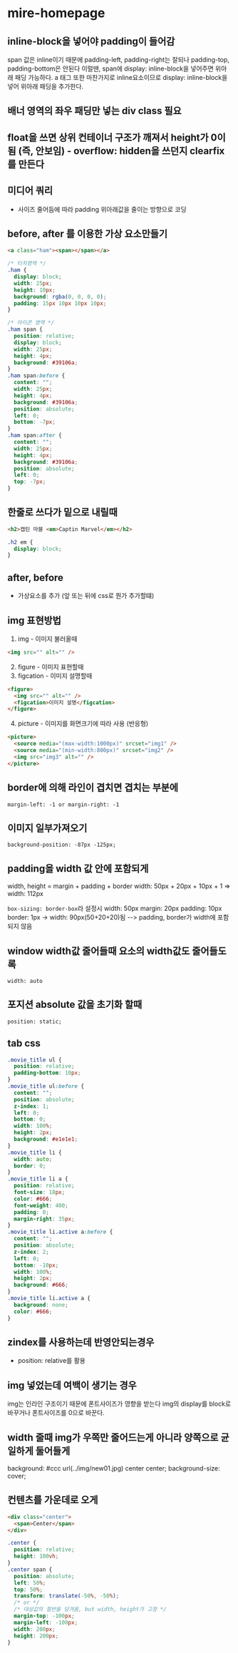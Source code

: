 # mire-homepage

## inline-block을 넣어야 padding이 들어감

span 값은 inline이기 때문에 padding-left, padding-right는 잘되나
padding-top, padding-bottom은 안된다
이럴땐, span에 display: inline-block을 넣어주면 위아래 패딩 가능하다.
a 태그 또한 마찬가지로 inline요소이므로 display: inline-block을 넣어 위아래 패딩을 추가한다.

## 배너 영역의 좌우 패딩만 넣는 div class 필요

## float을 쓰면 상위 컨테이너 구조가 깨져서 height가 0이 됨 (즉, 안보임) - overflow: hidden을 쓰던지 clearfix를 만든다

## 미디어 쿼리

- 사이즈 줄어듬에 따라 padding 위아래값을 줄이는 방향으로 코딩

## before, after 를 이용한 가상 요소만들기

```html
<a class="ham"><span></span></a>
```

```css
/* 터치영역 */
.ham {
  display: block;
  width: 25px;
  height: 10px;
  background: rgba(0, 0, 0, 0);
  padding: 15px 10px 10px 10px;
}

/* 아이콘 영역 */
.ham span {
  position: relative;
  display: block;
  width: 25px;
  height: 4px;
  background: #39106a;
}
.ham span:before {
  content: "";
  width: 25px;
  height: 4px;
  background: #39106a;
  position: absolute;
  left: 0;
  bottom: -7px;
}
.ham span:after {
  content: "";
  width: 25px;
  height: 4px;
  background: #39106a;
  position: absolute;
  left: 0;
  top: -7px;
}
```

## 한줄로 쓰다가 밑으로 내릴때

```html
<h2>캡틴 마블 <em>Captin Marvel</em></h2>
```

```css
.h2 em {
  display: block;
}
```

## after, before

- 가상요소를 추가 (앞 또는 뒤에 css로 뭔가 추가할떄)

## img 표현방법

1. img - 이미지 불러올때

```html
<img src="" alt="" />
```

2. figure - 이미지 표현할때
3. figcation - 이미지 설명할때

```html
<figure>
  <img src="" alt="" />
  <figcation>이미지 설명</figcation>
</figure>
```

4. picture - 이미지를 화면크기에 따라 사용 (반응형)

```html
<picture>
  <source media="(max-width:1000px)" srcset="img1" />
  <source media="(min-width:800px)" srcset="img2" />
  <img src="img3" alt="" />
</picture>
```

## border에 의해 라인이 겹치면 겹치는 부분에

`margin-left: -1 or margin-right: -1`

## 이미지 일부가져오기

`background-position: -87px -125px;`

## padding을 width 값 안에 포함되게

width, height = margin + padding + border
width: 50px + 20px + 10px + 1 => width: 112px

`box-sizing: border-box`라 설정시
width: 50px margin: 20px padding: 10px border: 1px
-> width: 90px(50+20+20)됨 --> padding, border가 width에 포함되지 않음

## window width값 줄어들때 요소의 width값도 줄어들도록

`width: auto`

## 포지션 absolute 값을 초기화 할때

`position: static;`

## tab css

```css
.movie_title ul {
  position: relative;
  padding-bottom: 10px;
}
.movie_title ul:before {
  content: "";
  position: absolute;
  z-index: 1;
  left: 0;
  bottom: 0;
  width: 100%;
  height: 2px;
  background: #e1e1e1;
}
.movie_title li {
  width: auto;
  border: 0;
}
.movie_title li a {
  position: relative;
  font-size: 18px;
  color: #666;
  font-weight: 400;
  padding: 0;
  margin-right: 35px;
}
.movie_title li.active a:before {
  content: "";
  position: absolute;
  z-index: 2;
  left: 0;
  bottom: -10px;
  width: 100%;
  height: 2px;
  background: #666;
}
.movie_title li.active a {
  background: none;
  color: #666;
}
```

## zindex를 사용하는데 반영안되는경우

- position: relative를 활용

## img 넣었는데 여백이 생기는 경우

img는 인라인 구조이기 때문에 폰트사이즈가 영향을 받는다
img의 display를 block로 바꾸거나 폰트사이즈를 0으로 바꾼다.

## width 줄때 img가 우쪽만 줄어드는게 아니라 양쪽으로 균일하게 둘어들게

background: #ccc url(../img/new01.jpg) center center;
background-size: cover;

## 컨텐츠를 가운데로 오게

```html
<div class="center">
  <span>Center</span>
</div>
```

```css
.center {
  position: relative;
  height: 100vh;
}
.center span {
  position: absolute;
  left: 50%;
  top: 50%;
  transform: translate(-50%, -50%);
  /* or */
  /* 대상값의 절반을 당겨옴, but width, height가 고정 */
  margin-top: -100px;
  margin-left: -100px;
  width: 200px;
  height: 200px;
}
```
